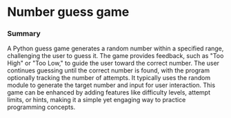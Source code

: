 <h1>
  Number guess game
</h1>
<h3>
  Summary 
</h3>
<p>
  A Python guess game generates a random number within a specified range, challenging the user to guess it. The game provides feedback, such as "Too High" or "Too Low," to guide the user toward the correct number. The user continues guessing until the correct number is found, with the program optionally tracking the number of attempts. It typically uses the random module to generate the target number and input for user interaction. This game can be enhanced by adding features like difficulty levels, attempt limits, or hints, making it a simple yet engaging way to practice programming concepts.







</p>
